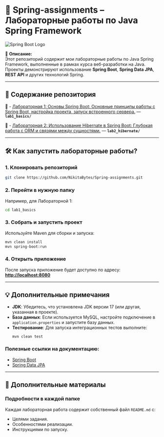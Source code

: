 # 🌱 Spring-assignments – Лабораторные работы по Java Spring Framework

![Spring Boot Logo](https://upload.wikimedia.org/wikipedia/commons/4/44/Spring_Framework_Logo_2018.svg)

📌 **Описание:**  
Этот репозиторий содержит мои лабораторные работы по Java Spring Framework, выполненные в рамках курса веб-разработки на Java. Проекты демонстрируют использование **Spring Boot**, **Spring Data JPA**, **REST API** и других технологий Spring.

---

## 🚀 **Содержание репозитория**

🔹 - [Лабораторная 1: Основы Spring Boot: Основные принципы работы с Spring Boot, настройка проекта, запуск встроенного сервера.](lab1_basics/) — **`lab1_basics/`**

🔹 - [Лабораторная 2: Использование Hibernate в Spring Boot: Глубокая работа с ORM и связями между сущностями.](lab2_hibernate/) — **`lab2_hibernate/`**

---

## 🛠 **Как запустить лабораторные работы?**

### 1. Клонировать репозиторий
```bash
git clone https://github.com/NikitaBytes/Spring-assignments.git
```

### 2. Перейти в нужную папку
Например, для Лабораторной 1:
```bash
cd lab1_basics
```

### 3. Собрать и запустить проект
Используйте Maven для сборки и запуска:
```bash
mvn clean install
mvn spring-boot:run
```

### 4. Открыть приложение
После запуска приложение будет доступно по адресу:  
[**http://localhost:8080**](http://localhost:8080)

---

## 💡 **Дополнительные примечания**

- **JDK**: Убедитесь, что установлена JDK версии 17 (или другая, указанная в проекте).  
- **База данных**: Если используется MySQL, настройте подключение в `application.properties` и запустите базу данных.  
- **Тестирование**: Для запуска интеграционных тестов выполните:  
  ```bash
  mvn clean test
  ```

### Полезные ссылки на документацию:
- [Spring Boot](https://spring.io/projects/spring-boot)  
- [Spring Data JPA](https://spring.io/projects/spring-data-jpa)  

---

## 📄 **Дополнительные материалы**

### Подробности в каждой папке
Каждая лабораторная работа содержит собственный файл `README.md` с:  
- Целями задания.  
- Особенностями реализации.  
- Инструкциями по запуску.  

